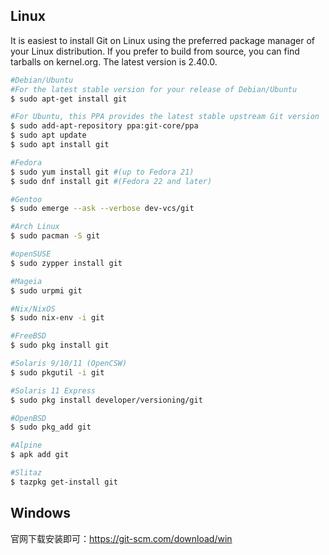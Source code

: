 ## Linux
It is easiest to install Git on Linux using the preferred package manager of your Linux distribution. If you prefer to build from source, you can find tarballs on kernel.org. The latest version is 2.40.0.

```bash
#Debian/Ubuntu
#For the latest stable version for your release of Debian/Ubuntu
$ sudo apt-get install git

#For Ubuntu, this PPA provides the latest stable upstream Git version
$ sudo add-apt-repository ppa:git-core/ppa 
$ sudo apt update
$ sudo apt install git

#Fedora
$ sudo yum install git #(up to Fedora 21)
$ sudo dnf install git #(Fedora 22 and later)

#Gentoo
$ sudo emerge --ask --verbose dev-vcs/git

#Arch Linux
$ sudo pacman -S git

#openSUSE
$ sudo zypper install git

#Mageia
$ sudo urpmi git

#Nix/NixOS
$ sudo nix-env -i git

#FreeBSD
$ sudo pkg install git

#Solaris 9/10/11 (OpenCSW)
$ sudo pkgutil -i git

#Solaris 11 Express
$ sudo pkg install developer/versioning/git

#OpenBSD
$ sudo pkg_add git

#Alpine
$ apk add git

#Slitaz
$ tazpkg get-install git
```

## Windows
官网下载安装即可：https://git-scm.com/download/win